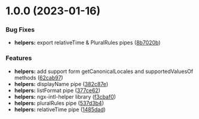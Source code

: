 # 1.0.0 (2023-01-16)


### Bug Fixes

* **helpers:** export relativeTime & PluralRules pipes ([8b7020b](https://github.com/wanoo21/ngx-intl-helper/commit/8b7020b458cb9b055e871719bcb6942e05821d47))


### Features

* **helpers:** add support form getCanonicalLocales and supportedValuesOf methods ([62cab97](https://github.com/wanoo21/ngx-intl-helper/commit/62cab97353202d3585867da9adbf8783ff9b2463))
* **helpers:** displayName pipe ([382c87e](https://github.com/wanoo21/ngx-intl-helper/commit/382c87ea9477aadb8a3c0bd1182f505603f742d8))
* **helpers:** listFormat pipe ([377ce62](https://github.com/wanoo21/ngx-intl-helper/commit/377ce62f14ca548423dde991e1cf7fdea83c10d4))
* **helpers:** ngx-intl-helper library ([f3cbaf0](https://github.com/wanoo21/ngx-intl-helper/commit/f3cbaf06a6974ada14b2445445d968f7a0ea9092))
* **helpers:** pluralRules pipe ([537d3b4](https://github.com/wanoo21/ngx-intl-helper/commit/537d3b4a5461d1519201cf1f196ca78416d4a562))
* **helpers:** relativeTime pipe ([1485dad](https://github.com/wanoo21/ngx-intl-helper/commit/1485dad2b8c6c54bdbe551d25a1d448c7617a78f))
